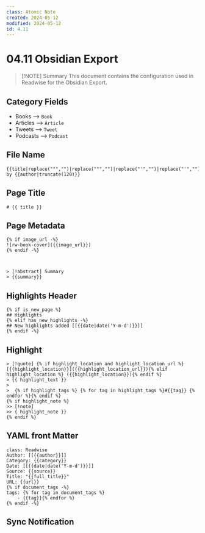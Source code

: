 ```yaml
---
class: Atomic Note
created: 2024-05-12
modified: 2024-05-12
id: 4.11
---
```


# 04.11 Obsidian Export

>[!NOTE] Summary
>This document contains the configuration used in Readwise for the Obsidian Export.

## Category Fields

- Books --> `Book`
- Articles --> `Article`
- Tweets --> `Tweet`
- Podcasts --> `Podcast`

## File Name

```jinja2
{{title|replace(""","")|replace(""","")|replace("'","")|replace("'","")|truncate(127)}} by {{author|truncate(120)}}
```

## Page Title

```jinja2
# {{ title }}
```

## Page Metadata

```jinja2
{% if image_url -%}
![rw-book-cover]({{image_url}})
{% endif -%}



> [!abstract] Summary
> {{summary}}
```

## Highlights Header

```jinja2
{% if is_new_page %}
## Highlights
{% elif has_new_highlights -%}
## New highlights added [[{{date|date('Y-m-d')}}]]
{% endif -%}
```

## Highlight

```jinja2
> [!quote] {% if highlight_location and highlight_location_url %} [{{highlight_location}}]({{highlight_location_url}}){% elif highlight_location %} ({{highlight_location}}){% endif %}
> {{ highlight_text }}
>
>  {% if highlight_tags %} {% for tag in highlight_tags %}#{{tag}} {% endfor %}{% endif %}
{% if highlight_note %}
>> [!note] 
>> { highlight_note }}
{% endif %}
```

## YAML front Matter

```jinja2
class: Readwise
Author: [[{{author}}]]
Category: {{category}}
Date: [[{{date|date('Y-m-d')}}]]
Source: {{source}}
Title: "{{full_title}}"
URL: {{url}}
{% if document_tags -%}
tags: {% for tag in document_tags %} 
    - {{tag}}{% endfor %}
{% endif -%}
```

## Sync Notification

```jinja2
```